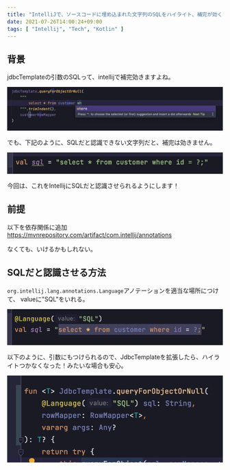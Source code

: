 ```yaml
---
title: "IntelliJで、ソースコードに埋め込まれた文字列のSQLをハイライト、補完が効くようにする方法"
date: 2021-07-26T14:00:24+09:00
tags: [ "Intellij", "Tech", "Kotlin" ]
---
```


## 背景

jdbcTemplateの引数のSQLって、intellijで補完効きますよね。

![SQL](intellij-sql-2.png)

でも、下記のように、SQLだと認識できない文字列だと、補完は効きません。

![SQL](intellij-sql-1.png)

今回は、これをIntellijにSQLだと認識させられるようにします！


## 前提
以下を依存関係に追加  
https://mvnrepository.com/artifact/com.intellij/annotations

なくても、いけるかもしれない。

## SQLだと認識させる方法

`org.intellij.lang.annotations.Language`アノテーションを適当な場所につけて、
valueに"SQL"をいれる。

![SQL](intellij-sql-3.png)

以下のように、引数にもつけられるので、JdbcTemplateを拡張したら、ハイライトつかなくなった！みたいな場合も安心。

![SQL](intellij-sql-4.png)